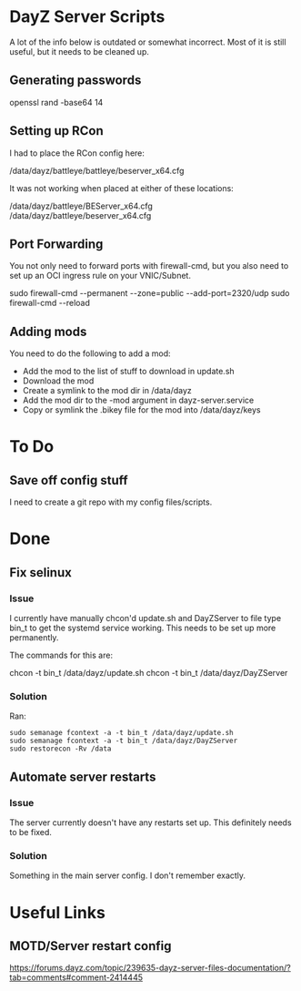 # DayZ Server Scripts

A lot of the info below is outdated or somewhat incorrect.  Most of it is still useful, but it needs to be cleaned up.

## Generating passwords

openssl rand -base64 14

## Setting up RCon

I had to place the RCon config here:

/data/dayz/battleye/battleye/beserver_x64.cfg

It was not working when placed at either of these locations:

/data/dayz/battleye/BEServer_x64.cfg
/data/dayz/battleye/beserver_x64.cfg

## Port Forwarding

You not only need to forward ports with firewall-cmd, but you also need to set up an OCI ingress rule on your VNIC/Subnet.

sudo firewall-cmd --permanent --zone=public --add-port=2320/udp
sudo firewall-cmd --reload

## Adding mods

You need to do the following to add a mod:

- Add the mod to the list of stuff to download in update.sh
- Download the mod
- Create a symlink to the mod dir in /data/dayz
- Add the mod dir to the -mod argument in dayz-server.service
- Copy or symlink the .bikey file for the mod into /data/dayz/keys

# To Do

## Save off config stuff

I need to create a git repo with my config files/scripts.

# Done

## Fix selinux

### Issue

I currently have manually chcon'd update.sh and DayZServer to file type bin_t to get the
systemd service working.  This needs to be set up more permanently.

The commands for this are:

chcon -t bin_t /data/dayz/update.sh
chcon -t bin_t /data/dayz/DayZServer

### Solution

Ran:

```
sudo semanage fcontext -a -t bin_t /data/dayz/update.sh
sudo semanage fcontext -a -t bin_t /data/dayz/DayZServer
sudo restorecon -Rv /data
```

## Automate server restarts

### Issue

The server currently doesn't have any restarts set up.  This definitely needs to be fixed.

### Solution

Something in the main server config.  I don't remember exactly.

# Useful Links

## MOTD/Server restart config

https://forums.dayz.com/topic/239635-dayz-server-files-documentation/?tab=comments#comment-2414445
